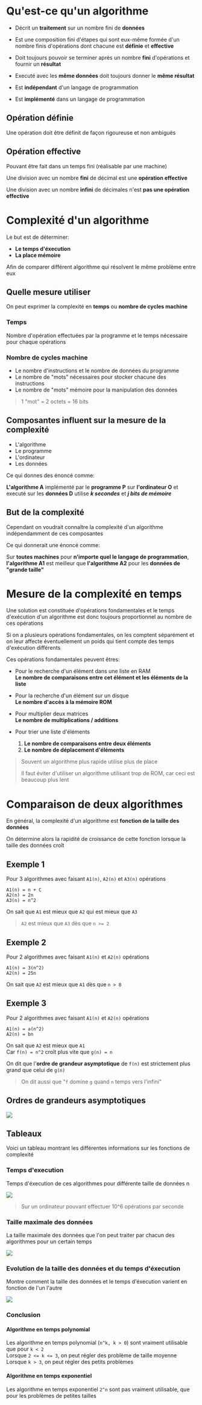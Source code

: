 # Qu'est-ce qu'un algorithme
- Décrit un **traitement** sur un nombre fini de **données**

- Est une composition fini d'étapes qui sont eux-même formée d'un nombre finis d'opérations dont chacune est **définie** et **effective**

- Doit toujours pouvoir se terminer après un nombre **fini** d'opérations et fournir un **résultat**

- Executé avec les **même données** doit toujours donner le **même résultat**

- Est **indépendant** d'un langage de programmation
  
- Est **implémenté** dans un langage de programmation

## Opération définie
Une opération doit être définit de façon rigoureuse et non ambiguës

## Opération effective
Pouvant être fait dans un temps fini (réalisable par une machine)

Une division avec un nombre **fini** de décimal est une **opération effective**

Une division avec un nombre **infini** de décimales n'est **pas une opération effective**


# Complexité d'un algorithme
Le but est de déterminer:
- **Le temps d'éxecution**
- **La place mémoire**

Afin de comparer différent algorithme qui résolvent le même problème entre eux

## Quelle mesure utiliser
On peut exprimer la complexité en **temps** ou **nombre de cycles machine**

### Temps
Nombre d'opération effectuées par la programme et le temps nécessaire pour chaque opérations

### Nombre de cycles machine
- Le nombre d'instructions et le nombre de données du programme  
- Le nombre de "mots" nécessaires pour stocker chacune des instructions
- Le nombre de "mots" mémoire pour la manipulation des données

> 1 "mot" = 2 octets = 16 bits

## Composantes influent sur la mesure de la complexité
- L'algorithme
- Le programme
- L'ordinateur
- Les données

Ce qui donnes des énoncé comme:  

**L'algorithme A** implémenté par le **programme P** sur **l'ordinateur O** et executé sur les **données D** utilise **_k secondes_** et **_j bits de mémoire_**

## But de la complexité
Cependant on voudrait connaître la complexité d'un algorithme indépendamment de ces composantes

Ce qui donnerait une énoncé comme:

Sur **toutes machines** pour **n'importe quel le langage de programmation**, **l'algorithme A1** est meilleur que **l'algorithme A2** pour les **données de "grande taille"**

# Mesure de la complexité en temps
Une solution est constituée d'opérations fondamentales et le temps d'exécution d'un algorithme est donc toujours proportionnel au nombre de ces opérations

Si on a plusieurs opérations fondamentales, on les comptent séparément et on leur affecte éventuellement un poids qui tient compte des temps d'exécution différents

Ces opérations fondamentales peuvent êtres:

- Pour le recherche d'un élément dans une liste en RAM  
  **Le nombre de comparaisons entre cet élément et les éléments de la liste**

- Pour la recherche d'un élément sur un disque  
  **Le nombre d'accès à la mémoire ROM**

- Pour multiplier deux matrices  
  **Le nombre de multiplications / additions**

- Pour trier une liste d'éléments  
  1. **Le nombre de comparaisons entre deux éléments**
  2. **Le nombre de déplacement d'éléments**

> Souvent un algorithme plus rapide utilise plus de place  
> 
> Il faut éviter d'utiliser un algorithme utilisant trop de ROM, car ceci est beaucoup plus lent


# Comparaison de deux algorithmes
En général, la complexité d'un algorithme est **fonction de la taille des données**

On détermine alors la rapidité de croissance de cette fonction lorsque la taille des données croît

## Exemple 1
Pour 3 algorithmes avec faisant `A1(n)`, `A2(n)` et `A3(n)` opérations

`A1(n) = n + C`  
`A2(n) = 2n`  
`A3(n) = n^2`

On sait que `A1` est mieux que `A2` qui est mieux que `A3`

> `A2` est mieux que `A3` dès que `n >= 2`

## Exemple 2
Pour 2 algorithmes avec faisant `A1(n)` et `A2(n)` opérations

`A1(n) = 3(n^2)`  
`A2(n) = 25n`  

On sait que `A2` est mieux que `A1` dès que `n > 8`

## Exemple 3
Pour 2 algorithmes avec faisant `A1(n)` et `A2(n)` opérations

`A1(n) = a(n^2)`  
`A2(n) = bn`  

On sait que `A2` est mieux que `A1`  
Car `f(n) = n^2` croît plus vite que `g(n) = n`

On dit que l'**ordre de grandeur asymptotique** de `f(n)` est strictement plus grand que celui de `g(n)`

> On dit aussi que "`f` domine `g` quand `n` temps vers l'infini"

## Ordres de grandeurs asymptotiques

![](./images/complexity.png)

## Tableaux
Voici un tableau montrant les différentes informations sur les fonctions de complexité

### Temps d'execution
Temps d'éxecution de ces algorithmes pour différente taille de données n   

![](./images/execution_time.png)

> Sur un ordinateur pouvant effectuer 10^6 opérations par seconde

### Taille maximale des données
La taille maximale des données que l'on peut traiter par chacun des algorithmes pour un certain temps

![](./images/data_size.png)

### Evolution de la taille des données et du temps d'éxecution
Montre comment la taille des données et le temps d'éxecution varient en fonction de l'un l'autre

![](./images/size_time.png)

### Conclusion

#### Algorithme en temps polynomial
Les algorithme en temps polynomial (`n^k, k > 0`) sont vraiment utilisable que pour `k < 2`  
Lorsque `2 <= k <= 3`, on peut régler des problème de taille moyenne  
Lorsque `k > 3`, on peut régler des petits problèmes


#### Algorithme en temps exponentiel
Les algorithme en temps exponentiel `2^n` sont pas vraiment utilisable, que pour les problèmes de petites tailles
